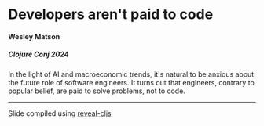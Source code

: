 # Developers aren't paid to code

#### Wesley Matson
##### Clojure Conj 2024

In the light of AI and macroeconomic trends, it's natural to be anxious about the future role of software engineers. It turns out that engineers, contrary to popular belief, are paid to solve problems, not to code.

----
Slide compiled using [reveal-cljs](https://github.com/n2o/reveal-cljs)
